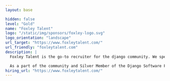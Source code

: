 ```yaml
---
layout: base

hidden: false
level: "Gold"
name: "Foxley Talent"
logo: "/static/img/sponsors/foxley-logo.svg"
logo_orientation: "landscape"
url_target: "https://www.foxleytalent.com/"
url_friendly: "foxleytalent.com"
description: |
  Foxley Talent is the go-to recruiter for the django community. We specialise in helping django engineers move jobs with great companies. Speak to us throughout the conference for job opportunities, hiring solutions and career advice.

  As a part of the community and Silver Member of the Django Software Foundation we also donate 5% percentage of our profits back into the django ecosystem.
hiring_url: "https://www.foxleytalent.com/"
---
```

